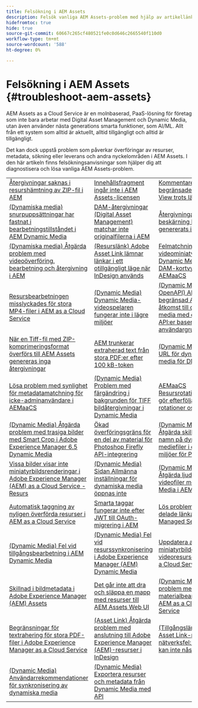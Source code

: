 ```yaml
---
title: Felsökning i AEM Assets
description: Felsök vanliga AEM Assets-problem med hjälp av artikellänkarna för viktiga AEM Assets=områden, som till exempel överföringar, metadata, sökning, leverans och så vidare.
hidefromtoc: true
hide: true
source-git-commit: 60667c265cf480521fe0c0d646c2665540f110d0
workflow-type: tm+mt
source-wordcount: '588'
ht-degree: 0%

---
```



# Felsökning i AEM Assets {#troubleshoot-aem-assets}

AEM Assets as a Cloud Service är en molnbaserad, PaaS-lösning för företag som inte bara arbetar med Digital Asset Management och Dynamic Media, utan även använder nästa generations smarta funktioner, som AI/ML. Allt från ett system som alltid är aktuellt, alltid tillgängligt och alltid är tillgängligt.

Det kan dock uppstå problem som påverkar överföringar av resurser, metadata, sökning eller leverans och andra nyckelområden i AEM Assets. I den här artikeln finns felsökningsanvisningar som hjälper dig att diagnostisera och lösa vanliga AEM Assets-problem.

<table>
  <tbody>
  <tr>
    <td><a href="https://experienceleague.adobe.com/en/docs/experience-cloud-kcs/kbarticles/ka-27140">Återgivningar saknas i resurshämtning av ZIP-fil i AEM</a> </td>
    <td><a href="https://experienceleague.adobe.com/en/docs/experience-cloud-kcs/kbarticles/ka-26616">Innehållsfragment ingår inte i AEM Assets-licensen</a> </td>
    <td><a href="https://experienceleague.adobe.com/en/docs/experience-cloud-kcs/kbarticles/ka-26928">Kommentarerna är begränsade i Assets View trots läsåtkomst</a> </td> 
    </tr>
    <tr>
    <td><a href="https://experienceleague.adobe.com/en/docs/experience-cloud-kcs/kbarticles/ka-26715">(Dynamiska media) snurpuppsättningar har fastnat i bearbetningstillståndet i AEM Dynamic Media</a> </td>
    <td><a href="https://experienceleague.adobe.com/en/docs/experience-cloud-kcs/kbarticles/ka-26639">DAM-återgivningar (Digital Asset Management) matchar inte originalfilerna i AEM</a> </td>
    <td><a href="https://experienceleague.adobe.com/en/docs/experience-cloud-kcs/kbarticles/ka-26873">Återgivningar för smart beskärning har inte genererats i AEMaaCS</a> </td> 
    </tr>
    <tr>
    <td><a href="https://experienceleague.adobe.com/en/docs/experience-cloud-kcs/kbarticles/ka-26533">(Dynamiska media) Åtgärda problem med videoöverföring, bearbetning och återgivning i AEM</a> </td>
    <td><a href="https://experienceleague.adobe.com/en/docs/experience-cloud-kcs/kbarticles/ka-26922">(Resurslänk) Adobe Asset Link lämnar länkar i ett otillgängligt läge när InDesign används</a> </td>
    <td><a href="https://experienceleague.adobe.com/en/docs/experience-cloud-kcs/kbarticles/ka-26677">Felmatchning av videominiatyr mellan Dynamic Media och DAM-kortvyn i AEMaaCS</a> </td> 
    </tr>
    <tr>
  <td><a href="https://experienceleague.adobe.com/en/docs/experience-cloud-kcs/kbarticles/ka-26610">Resursbearbetningen misslyckades för stora MP4-filer i AEM as a Cloud Service</a></td>
  <td><a href="https://experienceleague.adobe.com/en/docs/experience-cloud-kcs/kbarticles/ka-26871">(Dynamic Media) Dynamic Media-videospelaren fungerar inte i lägre miljöer</a></td>
  <td><a href="https://experienceleague.adobe.com/en/docs/experience-cloud-kcs/kbarticles/ka-26103">(Dynamic Media med OpenAPI) Aktivera begränsad Assets-åtkomst till dynamiska media med öppna API:er baserat på IMS-användargrupper</a></td>
</tr>
<tr>
  <td><a href="https://experienceleague.adobe.com/en/docs/experience-cloud-kcs/kbarticles/ka-23916">När en Tiff-fil med ZIP-komprimeringsformat överförs till AEM Assets genereras inga återgivningar</a></td>
  <td><a href="https://experienceleague.adobe.com/en/docs/experience-cloud-kcs/kbarticles/ka-26785">AEM trunkerar extraherad text från stora PDF:er efter 100 kB-token</a></td>
  <td><a href="https://experienceleague.adobe.com/en/docs/experience-cloud-kcs/kbarticles/ka-17628">(Dynamic Media) Ändra URL för dynamiska media för DM Assets</a></td>
</tr>
<tr>
  <td><a href="https://experienceleague.adobe.com/en/docs/experience-cloud-kcs/kbarticles/ka-26655">Lösa problem med synlighet för metadatamatchning för icke-adminanvändare i AEMaaCS</a></td>
  <td><a href="https://experienceleague.adobe.com/en/docs/experience-cloud-kcs/kbarticles/ka-26637">(Dynamic Media) Problem med färgändring i bakgrunden för TIFF bildåtergivningar i Dynamic Media</a></td>
  <td><a href="https://experienceleague.adobe.com/en/docs/experience-cloud-kcs/kbarticles/ka-26528">AEMaaCS Resursrotationsproblem gör efterföljande rotationer osynliga</a></td>
</tr>
<tr>
  <td><a href="https://experienceleague.adobe.com/en/docs/experience-cloud-kcs/kbarticles/ka-26367">(Dynamic Media) Åtgärda problem med trasiga bilder med Smart Crop i Adobe Experience Manager 6.5 Dynamic Media</a></td>
  <td><a href="https://experienceleague.adobe.com/en/docs/experience-cloud-kcs/kbarticles/ka-26450">Ökad överföringsgräns för en del av material för Photoshop Firefly API-integrering</a></td>
  <td><a href="https://experienceleague.adobe.com/en/docs/experience-cloud-kcs/kbarticles/ka-26461">(Dynamic Media) Åtgärda skillnader i namn på dynamiska mediefiler i olika AEM-miljöer för PDF-filer</a></td>
</tr>
<tr>
  <td><a href="https://experienceleague.adobe.com/en/docs/experience-cloud-kcs/kbarticles/ka-26233">Vissa bilder visar inte miniatyrbildsrenderingar i Adobe Experience Manager (AEM) as a Cloud Service - Resurs</a></td>
  <td><a href="https://experienceleague.adobe.com/en/docs/experience-cloud-kcs/kbarticles/ka-25294">(Dynamic Media) Sidan Allmänna inställningar för dynamiska media öppnas inte</a></td>
  <td><a href="https://experienceleague.adobe.com/en/docs/experience-cloud-kcs/kbarticles/ka-26197">(Dynamic Media) Åtgärda ljudproblem i videofiler med Dynamic Media i AEM</a></td>
</tr>
<tr>
  <td><a href="https://experienceleague.adobe.com/en/docs/experience-cloud-kcs/kbarticles/ka-25925">Automatisk taggning av nyligen överförda resurser i AEM as a Cloud Service</a></td>
  <td><a href="https://experienceleague.adobe.com/en/docs/experience-cloud-kcs/kbarticles/ka-25889">Smarta taggar fungerar inte efter JWT till OAuth-migrering i AEM</a></td>
  <td><a href="https://experienceleague.adobe.com/en/docs/experience-cloud-kcs/kbarticles/ka-25903">Lös problem med delade länkar i AEM Managed Services</a></td>
</tr>
<tr>
  <td><a href="https://experienceleague.adobe.com/en/docs/experience-cloud-kcs/kbarticles/ka-25607">(Dynamic Media) Fel vid tillgångsbearbetning i AEM Dynamic Media</a></td>
  <td><a href="https://experienceleague.adobe.com/en/docs/experience-cloud-kcs/kbarticles/ka-25885">(Dynamic Media) Fel vid resurssynkronisering i Adobe Experience Manager (AEM) Dynamic Media</a></td>
  <td><a href="https://experienceleague.adobe.com/en/docs/experience-cloud-kcs/kbarticles/ka-25829">Uppdatera anpassade miniatyrbilder för videoresurser i AEM as a Cloud Service</a></td>
</tr>
<tr>
  <td><a href="https://experienceleague.adobe.com/en/docs/experience-cloud-kcs/kbarticles/ka-25828">Skillnad i bildmetadata i Adobe Experience Manager (AEM) Assets</a></td>
  <td><a href="https://experienceleague.adobe.com/en/docs/experience-cloud-kcs/kbarticles/ka-21865">Det går inte att dra och släppa en mapp med resurser till AEM Assets Web UI</a></td>
  <td><a href="https://experienceleague.adobe.com/en/docs/experience-cloud-kcs/kbarticles/ka-25525">(Dynamic Media) Lösa problem med materialbearbetning i AEM as a Cloud Service</a></td>
</tr>
<tr>
  <td><a href="https://experienceleague.adobe.com/en/docs/experience-cloud-kcs/kbarticles/ka-25518">Begränsningar för textrahering för stora PDF-filer i Adobe Experience Manager as a Cloud Service</a></td>
  <td><a href="https://experienceleague.adobe.com/en/docs/experience-cloud-kcs/kbarticles/ka-25562">(Asset Link) Åtgärda problem med anslutning till Adobe Experience Manager (AEM)-resurser i InDesign</a></td>
  <td><a href="https://experienceleague.adobe.com/en/docs/experience-cloud-kcs/kbarticles/ka-25506">(Tillgångslänk) Adobe Asset Link-plugin-nätverksfel: Servern kan inte nås</a></td>
</tr>
<tr>
  <td><a href="https://experienceleague.adobe.com/en/docs/experience-cloud-kcs/kbarticles/ka-25471">(Dynamic Media) Användarrekommendationer för synkronisering av dynamiska media</a></td>
  <td><a href="https://experienceleague.adobe.com/en/docs/experience-cloud-kcs/kbarticles/ka-26902">(Dynamic Media) Exportera resurser och metadata från Dynamic Media med API</a></td>
  <td></td>
</tr>

</tbody>
  <table>


